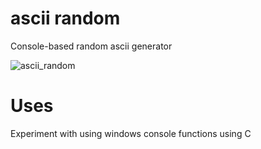 # ascii random
Console-based random ascii generator </br>


![ascii_random](https://user-images.githubusercontent.com/18330932/93250148-60224080-f760-11ea-8472-3175f30f7485.png)

# Uses
Experiment with using windows console functions using C
